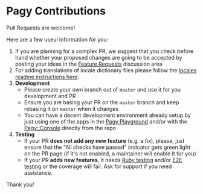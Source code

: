 # Pagy Contributions

Pull Requests are welcome!

Here are a few useul information for you:

1. If you are planning for a complex PR, we suggest that you check before hand whether your
   proposed changes are going to be accepted by posting your ideas in
   the [Feature Requests](https://github.com/ddnexus/pagy/discussions/categories/feature-requests) discussion area
2. For adding translations of locale dictionary files please follow
   the [locales  readme instructions here](https://github.com/ddnexus/pagy/blob/master/gem/locales/README.md).
3. **Development**
    - Please create your own branch out of `master` and use it for you development and PR
    - Ensure you are basing your PR on the `master` branch and keep rebasing it on `master` when it changes
    - You can have a decent development environment already setup by just using one of the apps in
    the [Pagy Playground](https://ddnexus.github.io/pagy/playground) and/or
    with the [Pagy::Console](https://ddnexus.github.io/pagy/docs/api/console/) directly from the repo
4. **Testing**
    - If your PR **does not add any new feature** (e.g. a fix), please, just ensure that the "All checks have passed" indicator
    gets green light on the PR page (if it's not enabled, a maintainer will enable it for you)
    - If your PR **adds new features**, it needs [Ruby testing](https://github.com/ddnexus/pagy/tree/master/test) and/or 
      [E2E testing](https://github.com/ddnexus/pagy/tree/master/e2e) or the coverage will fail. Ask for support if you need 
      assistance.

Thank you!
